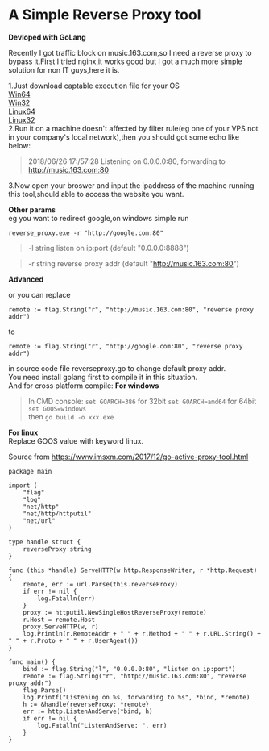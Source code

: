 # A Simple Reverse Proxy tool  

**Devloped with GoLang**  

Recently I got traffic block on music.163.com,so I need a reverse proxy to bypass it.First I tried nginx,it works good but I got a much more simple solution for non IT guys,here it is.  

1.Just download captable execution file for your OS  
[Win64](http://github.com/arryboom/reverse_proxy_go/raw/master/reverse_proxy64.exe)  
[Win32](http://github.com/arryboom/reverse_proxy_go/raw/master/reverse_proxy32.exe)  
[Linux64](http://github.com/arryboom/reverse_proxy_go/raw/master/reverse_proxy64)  
[Linux32](http://github.com/arryboom/reverse_proxy_go/raw/master/reverse_proxy32)  
2.Run it on a machine doesn't affected by filter rule(eg one of your VPS not in your company's local network),then you should got some echo like below:  
> 2018/06/26 17:/57:28 Listening on 0.0.0.0:80, forwarding to http://music.163.com:80  

3.Now open your broswer and input the ipaddress of the machine running this tool,should able to access the website you want.  

**Other params**  
eg you want to redirect google,on windows simple run 
```
reverse_proxy.exe -r "http://google.com:80"
```

>  -l string
        listen on ip:port (default "0.0.0.0:8888")

>  -r string
        reverse proxy addr (default "http://music.163.com:80")

**Advanced**  


or you can replace 
```
remote := flag.String("r", "http://music.163.com:80", "reverse proxy addr")
```
to 
```
remote := flag.String("r", "http://google.com:80", "reverse proxy addr")
```
in source code file reverseproxy.go to change default proxy addr.  
You need install golang first to compile it in this situation.  
And for cross platform compile:
**For windows**  
>In CMD console:
 ```set GOARCH=386```
 for 32bit
 ```set GOARCH=amd64```
 for 64bit
```set GOOS=windows```  
 then 
```go build -o xxx.exe```

**For linux**  
Replace GOOS value with keyword linux.


Source from https://www.imsxm.com/2017/12/go-active-proxy-tool.html

```
package main

import (
	"flag"
	"log"
	"net/http"
	"net/http/httputil"
	"net/url"
)

type handle struct {
	reverseProxy string
}

func (this *handle) ServeHTTP(w http.ResponseWriter, r *http.Request) {
	remote, err := url.Parse(this.reverseProxy)
	if err != nil {
		log.Fatalln(err)
	}
	proxy := httputil.NewSingleHostReverseProxy(remote)
	r.Host = remote.Host
	proxy.ServeHTTP(w, r)
	log.Println(r.RemoteAddr + " " + r.Method + " " + r.URL.String() + " " + r.Proto + " " + r.UserAgent())
}

func main() {
	bind := flag.String("l", "0.0.0.0:80", "listen on ip:port")
	remote := flag.String("r", "http://music.163.com:80", "reverse proxy addr")
	flag.Parse()
	log.Printf("Listening on %s, forwarding to %s", *bind, *remote)
	h := &handle{reverseProxy: *remote}
	err := http.ListenAndServe(*bind, h)
	if err != nil {
		log.Fatalln("ListenAndServe: ", err)
	}
}
```